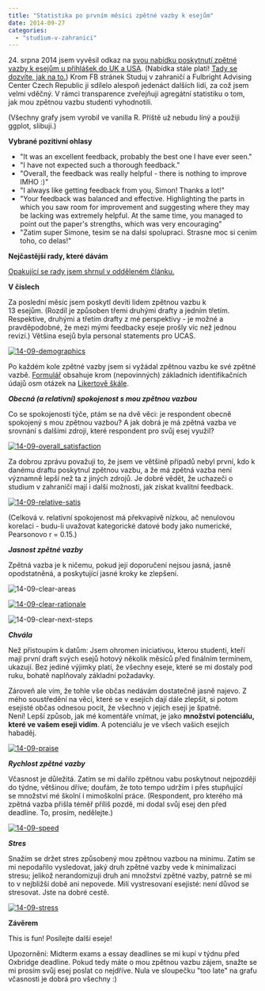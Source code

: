 ```yaml
---
title: "Statistika po prvním měsíci zpětné vazby k esejům"
date: 2014-09-27
categories:
  - "studium-v-zahranici"
---
```


24\. srpna 2014 jsem vyvěsil odkaz na [svou nabídku poskytnutí zpětné vazby k esejům u přihlášek do UK a USA](http://simon.podhajsky.net/blog/feedback-k-esejum/ "Feedback k esejům"). (Nabídka stále platí! [Tady se dozvíte, jak na to.](http://simon.podhajsky.net/blog/feedback-k-esejum/ "Feedback k esejům")) Krom FB stránek Studuj v zahraničí a Fulbright Advising Center Czech Republic ji sdílelo alespoň jedenáct dalších lidí, za což jsem velmi vděčný. V rámci transparence zveřejňuji agregátní statistiku o tom, jak mou zpětnou vazbu studenti vyhodnotili.

(Všechny grafy jsem vyrobil ve vanilla R. Příště už nebudu líný a použiji ggplot, slibuji.)

**Vybrané pozitivní ohlasy**

- "It was an excellent feedback, probably the best one I have ever seen."
- "I have not expected such a thorough feedback."
- "Overall, the feedback was really helpful - there is nothing to improve IMHO :)"
- "I always like getting feedback from you, Simon! Thanks a lot!"
- "Your feedback was balanced and effective. Highlighting the parts in which you saw room for improvement and suggesting where they may be lacking was extremely helpful. At the same time, you managed to point out the paper's strengths, which was very encouraging"
- "Zatim super Simone, tesim se na dalsi spolupraci. Strasne moc si cenim toho, co delas!"

**<!--more-->**

**Nejčastější rady, které dávám**

[Opakující se rady jsem shrnul v odděleném článku.](http://simon.podhajsky.net/blog/2014/nejcastejsi-rady-k-commonapp-a-ucas-esejum/ "Nejčastější rady k CommonApp a UCAS esejům")

**V číslech**

Za poslední měsíc jsem poskytl devíti lidem zpětnou vazbu k 13 esejům. (Rozdíl je způsoben třemi druhými drafty a jedním třetím. Respektive, druhými a třetím drafty z mé perspektivy - je možné a pravděpodobné, že mezi mými feedbacky eseje prošly víc než jednou revizí.) Většina esejů byla personal statements pro UCAS.

[![14-09-demographics](images/14-09-demographics.png)](http://simon.podhajsky.net/blog/wp-content/uploads/2014/09/14-09-demographics.png)

Po každém kole zpětné vazby jsem si vyžádal zpětnou vazbu ke své zpětné vazbě. [Formulář](https://docs.google.com/forms/d/1B0vtaSlqYPc1CcX25PLWYREjhVEmFw_HCZvreebk6No/viewform) obsahuje krom (nepovinných) základních identifikačních údajů osm otázek na [Likertově škále](http://en.wikipedia.org/wiki/Likert_scale).

_**Obecná (a relativní) spokojenost s mou zpětnou vazbou**_

Co se spokojenosti týče, ptám se na dvě věci: je respondent obecně spokojený s mou zpětnou vazbou? A jak dobrá je má zpětná vazba ve srovnání s dalšími zdroji, které respondent pro svůj esej využil?

[![14-09-overall_satisfaction](images/14-09-overall_satisfaction.png)](http://simon.podhajsky.net/blog/wp-content/uploads/2014/09/14-09-overall_satisfaction.png)



Za dobrou zprávu považuji to, že jsem ve většině případů nebyl první, kdo k danému draftu poskytnul zpětnou vazbu, a že má zpětná vazba není významně lepší než ta z jiných zdrojů. Je dobré vědět, že uchazeči o studium v zahraničí mají i další možnosti, jak získat kvalitní feedback.

[![14-09-relative-satis](images/14-09-relative-satis.png)](http://simon.podhajsky.net/blog/wp-content/uploads/2014/09/14-09-relative-satis.png)

(Celková v. relativní spokojenost má překvapivě nízkou, ač nenulovou korelaci - budu-li uvažovat kategorické datové body jako numerické, Pearsonovo r = 0.15.)

_**Jasnost zpětné vazby**_

Zpětná vazba je k ničemu, pokud její doporučení nejsou jasná, jasně opodstatněná, a poskytující jasné kroky ke zlepšení.

![14-09-clear-areas](images/14-09-clear-areas.png)

[![14-09-clear-rationale](images/14-09-clear-rationale.png)](http://simon.podhajsky.net/blog/wp-content/uploads/2014/09/14-09-clear-rationale.png)

![14-09-clear-next-steps](images/14-09-clear-next-steps.png)

_**Chvála**_

Než přistoupím k datům: Jsem ohromen iniciativou, kterou studenti, kteří mají první draft svých esejů hotový několik měsíců před finálním termínem, ukazují. Bez jediné výjimky platí, že všechny eseje, které se mi dostaly pod ruku, bohatě naplňovaly základní požadavky.

Zároveň ale vím, že tohle vše občas nedávám dostatečně jasně najevo. Z mého soustředění na věci, které se v esejích dají dále zlepšit, si potom esejisté občas odnesou pocit, že všechno v jejich eseji je špatně. Není! Lepší způsob, jak mé komentáře vnímat, je jako **množství potenciálu, které ve vašem eseji vidím**. A potenciálu je ve všech vašich esejích habaděj.

[![14-09-praise](images/14-09-praise.png)](http://simon.podhajsky.net/blog/wp-content/uploads/2014/09/14-09-praise.png)

_**Rychlost zpětné vazby**_

Včasnost je důležitá. Zatím se mi dařilo zpětnou vabu poskytnout nejpozději do týdne, většinou dříve; doufám, že toto tempo udržím i přes stupňující se množství mé školní i mimoškolní práce. (Respondent, pro kterého má zpětná vazba přišla téměř příliš pozdě, mi dodal svůj esej den před deadline. To, prosím, nedělejte.)

[![14-09-speed](images/14-09-speed.png)](http://simon.podhajsky.net/blog/wp-content/uploads/2014/09/14-09-speed.png)

**_Stres_**

Snažím se držet stres způsobený mou zpětnou vazbou na minimu. Zatím se mi nepodařilo vysledovat, jaký druh zpětné vazby vede k minimalizaci stresu; jelikož nerandomizuji druh ani množství zpětné vazby, patrně se mi to v nejbližší době ani nepovede. Milí vystresovaní esejisté: není důvod se stresovat. Jste na dobré cestě.

[![14-09-stress](images/14-09-stress.png)](http://simon.podhajsky.net/blog/wp-content/uploads/2014/09/14-09-stress.png)

**Závěrem**

This is fun! Posílejte další eseje!

Upozornění: Midterm exams a essay deadlines se mi kupí v týdnu před Oxbridge deadline. Pokud tedy máte o mou zpětnou vazbu zájem, snažte se mi prosím svůj esej poslat co nejdříve. Nula ve sloupečku "too late" na grafu včasnosti je dobrá pro všechny :)
